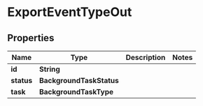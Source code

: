 

# ExportEventTypeOut


## Properties

Name | Type | Description | Notes
------------ | ------------- | ------------- | -------------
**id** | **String** |  | 
**status** | **BackgroundTaskStatus** |  | 
**task** | **BackgroundTaskType** |  | 



